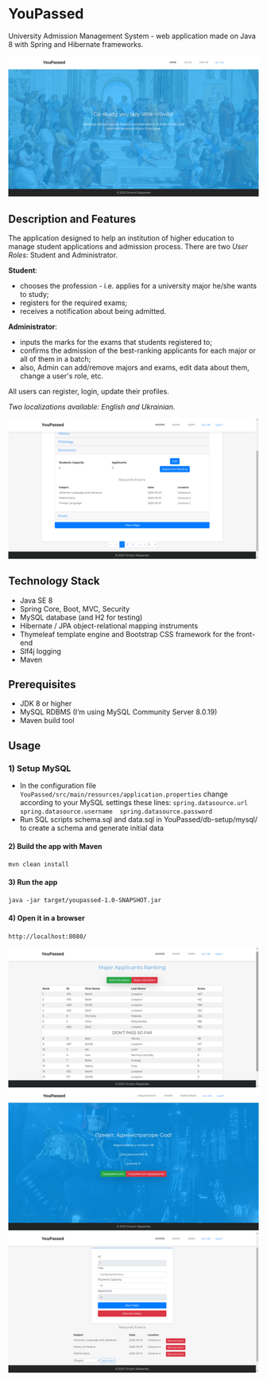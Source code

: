 # YouPassed

University Admission Management System  - web application made on Java 8 with Spring and Hibernate frameworks.

![](views-demo/index.png)

## Description and Features

The application designed to help an institution of higher education to manage student applications and admission process. There are two *User Roles*: Student and Administrator.

**Student**: 
- chooses the profession - i.e. applies for a university major he/she wants to study;
- registers for the required exams; 
- receives a notification about being admitted.

**Administrator**: 
- inputs the marks for the exams that students registered to;
- confirms the admission of the best-ranking applicants for each major or all of them in a batch;
- also, Admin can add/remove majors and exams, edit data about them, change a user's role, etc.

All users can register, login, update their profiles.

*Two localizations available: English and Ukrainian.*

![](views-demo/majors.png)

## Technology Stack
- Java SE 8
- Spring Core, Boot, MVC, Security
- MySQL database (and H2 for testing)
- Hibernate / JPA object-relational mapping instruments
- Thymeleaf template engine and Bootstrap CSS framework for the front-end
- Slf4j logging
- Maven

## Prerequisites
-	JDK 8 or higher
-	MySQL RDBMS (I’m using MySQL Community Server 8.0.19)
-	Maven build tool

## Usage

### 1) Setup MySQL
-	In the configuration file 
`YouPassed/src/main/resources/application.properties`
change according to your MySQL settings these lines:
`spring.datasource.url 
spring.datasource.username 
spring.datasource.password`
-	Run SQL scripts schema.sql and data.sql in YouPassed/db-setup/mysql/ to create a schema and generate initial data 

#### 2) Build the app with Maven
`mvn clean install`

#### 3) Run the app
`java -jar target/youpassed-1.0-SNAPSHOT.jar`

#### 4) Open it in a browser
`http://localhost:8080/`

![](views-demo/ranking.png)
![](views-demo/admin-home.png)
![](views-demo/edit-major.png)

